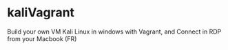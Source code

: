 # kaliVagrant
Build your own VM Kali Linux in windows with Vagrant, and Connect in RDP from your Macbook (FR)
